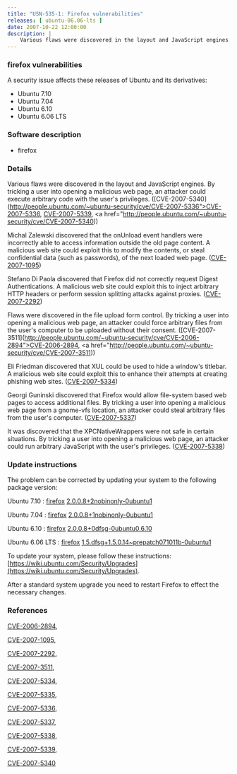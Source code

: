 ```yaml
---
title: "USN-535-1: Firefox vulnerabilities"
releases: [ ubuntu-06.06-lts ]
date: 2007-10-22 12:00:00
description: |
    Various flaws were discovered in the layout and JavaScript engines. By tricking a user into opening a malicious web page, an attacker could execute arbitrary code with the user&#39;s privileges. ([CVE-2007-5340](http://people.ubuntu.com/~ubuntu-security/cve/CVE-2007-5336">CVE-2007-5336</a>, <a href="http://people.ubuntu.com/~ubuntu-security/cve/CVE-2007-5339">CVE-2007-5339</a>, <a href="http://people.ubuntu.com/~ubuntu-security/cve/CVE-2007-5340))
--- 
```

 
### firefox vulnerabilities

A security issue affects these releases of Ubuntu and its derivatives:

* Ubuntu 7.10
* Ubuntu 7.04
* Ubuntu 6.10
* Ubuntu 6.06 LTS

### Software description

* firefox 

### Details

Various flaws were discovered in the layout and JavaScript engines. By tricking a user into opening a malicious web page, an attacker could execute arbitrary code with the user&#39;s privileges. ([CVE-2007-5340](http://people.ubuntu.com/~ubuntu-security/cve/CVE-2007-5336">CVE-2007-5336</a>, <a href="http://people.ubuntu.com/~ubuntu-security/cve/CVE-2007-5339">CVE-2007-5339</a>, <a href="http://people.ubuntu.com/~ubuntu-security/cve/CVE-2007-5340))

Michal Zalewski discovered that the onUnload event handlers were incorrectly able to access information outside the old page content. A malicious web site could exploit this to modify the contents, or steal confidential data (such as passwords), of the next loaded web page. ([CVE-2007-1095](http://people.ubuntu.com/~ubuntu-security/cve/CVE-2007-1095))

Stefano Di Paola discovered that Firefox did not correctly request Digest Authentications. A malicious web site could exploit this to inject arbitrary HTTP headers or perform session splitting attacks against proxies. ([CVE-2007-2292](http://people.ubuntu.com/~ubuntu-security/cve/CVE-2007-2292))

Flaws were discovered in the file upload form control. By tricking a user into opening a malicious web page, an attacker could force arbitrary files from the user&#39;s computer to be uploaded without their consent. ([CVE-2007-3511](http://people.ubuntu.com/~ubuntu-security/cve/CVE-2006-2894">CVE-2006-2894</a>, <a href="http://people.ubuntu.com/~ubuntu-security/cve/CVE-2007-3511))

Eli Friedman discovered that XUL could be used to hide a window&#39;s titlebar. A malicious web site could exploit this to enhance their attempts at creating phishing web sites. ([CVE-2007-5334](http://people.ubuntu.com/~ubuntu-security/cve/CVE-2007-5334))

Georgi Guninski discovered that Firefox would allow file-system based web pages to access additional files. By tricking a user into opening a malicious web page from a gnome-vfs location, an attacker could steal arbitrary files from the user&#39;s computer. ([CVE-2007-5337](http://people.ubuntu.com/~ubuntu-security/cve/CVE-2007-5337))

It was discovered that the XPCNativeWrappers were not safe in certain situations. By tricking a user into opening a malicious web page, an attacker could run arbitrary JavaScript with the user&#39;s privileges. ([CVE-2007-5338](http://people.ubuntu.com/~ubuntu-security/cve/CVE-2007-5338)) 

### Update instructions

The problem can be corrected by updating your system to the following package version:

Ubuntu 7.10
 : [firefox](https://launchpad.net/ubuntu/+source/firefox) <span> [2.0.0.8+2nobinonly-0ubuntu1](https://launchpad.net/ubuntu/+source/firefox/2.0.0.8+2nobinonly-0ubuntu1) </span> 

Ubuntu 7.04
 : [firefox](https://launchpad.net/ubuntu/+source/firefox) <span> [2.0.0.8+1nobinonly-0ubuntu1](https://launchpad.net/ubuntu/+source/firefox/2.0.0.8+1nobinonly-0ubuntu1) </span> 

Ubuntu 6.10
 : [firefox](https://launchpad.net/ubuntu/+source/firefox) <span> [2.0.0.8+0dfsg-0ubuntu0.6.10](https://launchpad.net/ubuntu/+source/firefox/2.0.0.8+0dfsg-0ubuntu0.6.10) </span> 

Ubuntu 6.06 LTS
 : [firefox](https://launchpad.net/ubuntu/+source/firefox) <span> [1.5.dfsg+1.5.0.14~prepatch071011b-0ubuntu1](https://launchpad.net/ubuntu/+source/firefox/1.5.dfsg+1.5.0.14~prepatch071011b-0ubuntu1) </span> 

To update your system, please follow these instructions: [https://wiki.ubuntu.com/Security/Upgrades](https://wiki.ubuntu.com/Security/Upgrades).

After a standard system upgrade you need to restart Firefox to effect the necessary changes. 

### References

 [CVE-2006-2894](http://people.ubuntu.com/~ubuntu-security/cve/CVE-2006-2894), 

 [CVE-2007-1095](http://people.ubuntu.com/~ubuntu-security/cve/CVE-2007-1095), 

 [CVE-2007-2292](http://people.ubuntu.com/~ubuntu-security/cve/CVE-2007-2292), 

 [CVE-2007-3511](http://people.ubuntu.com/~ubuntu-security/cve/CVE-2007-3511), 

 [CVE-2007-5334](http://people.ubuntu.com/~ubuntu-security/cve/CVE-2007-5334), 

 [CVE-2007-5335](http://people.ubuntu.com/~ubuntu-security/cve/CVE-2007-5335), 

 [CVE-2007-5336](http://people.ubuntu.com/~ubuntu-security/cve/CVE-2007-5336), 

 [CVE-2007-5337](http://people.ubuntu.com/~ubuntu-security/cve/CVE-2007-5337), 

 [CVE-2007-5338](http://people.ubuntu.com/~ubuntu-security/cve/CVE-2007-5338), 

 [CVE-2007-5339](http://people.ubuntu.com/~ubuntu-security/cve/CVE-2007-5339), 

 [CVE-2007-5340](http://people.ubuntu.com/~ubuntu-security/cve/CVE-2007-5340)
 
